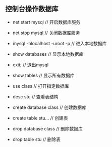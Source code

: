 ## 控制台操作数据库

* net start mysql  // 开启数据库服务
* net stop mysql  // 关闭数据库服务

* mysql -hlocalhost -uroot -p   // 进入本地数据库

* show databases // 显示本地数据库

* exit;  // 退出mysql

* show tables  // 显示所有数据库

* use class  // 打开指定数据库

* desc stu  // 查看表结构

* create database class  //  创建数据库

* create table stu...  // 创建表

* drop database class  // 删除数据库

* drop table stu  // 删除表



